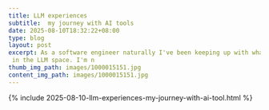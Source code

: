 ```yaml
---
title: LLM experiences 
subtitle:  my journey with AI tools
date: 2025-08-10T18:32:22+08:00
type: blog
layout: post
excerpt: As a software engineer naturally I've been keeping up with what is going on in the LLM space. I'm n
thumb_img_path: images/1000015151.jpg
content_img_path: images/1000015151.jpg
---
```

{% include 2025-08-10-llm-experiences-my-journey-with-ai-tool.html %}
